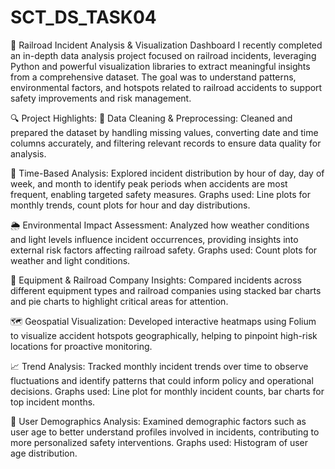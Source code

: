 # SCT_DS_TASK04

🚂 Railroad Incident Analysis & Visualization Dashboard
I recently completed an in-depth data analysis project focused on railroad incidents, leveraging Python and powerful visualization libraries to extract meaningful insights from a comprehensive dataset. The goal was to understand patterns, environmental factors, and hotspots related to railroad accidents to support safety improvements and risk management.

🔍 Project Highlights:
🧹 Data Cleaning & Preprocessing:
Cleaned and prepared the dataset by handling missing values, converting date and time columns accurately, and filtering relevant records to ensure data quality for analysis.

📅 Time-Based Analysis:
Explored incident distribution by hour of day, day of week, and month to identify peak periods when accidents are most frequent, enabling targeted safety measures.
Graphs used: Line plots for monthly trends, count plots for hour and day distributions.

🌦️ Environmental Impact Assessment:
Analyzed how weather conditions and light levels influence incident occurrences, providing insights into external risk factors affecting railroad safety.
Graphs used: Count plots for weather and light conditions.

🚥 Equipment & Railroad Company Insights:
Compared incidents across different equipment types and railroad companies using stacked bar charts and pie charts to highlight critical areas for attention.

🗺️ Geospatial Visualization:
Developed interactive heatmaps using Folium to visualize accident hotspots geographically, helping to pinpoint high-risk locations for proactive monitoring.

📈 Trend Analysis:
Tracked monthly incident trends over time to observe fluctuations and identify patterns that could inform policy and operational decisions.
Graphs used: Line plot for monthly incident counts, bar charts for top incident months.

👥 User Demographics Analysis:
Examined demographic factors such as user age to better understand profiles involved in incidents, contributing to more personalized safety interventions.
Graphs used: Histogram of user age distribution.
